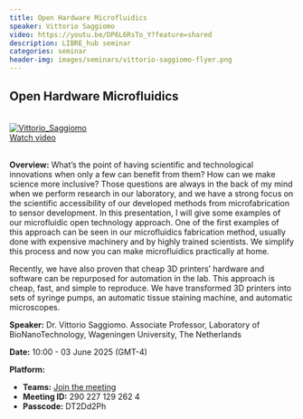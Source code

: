 ```yaml
---
title: Open Hardware Microfluidics
speaker: Vittorio Saggiomo
video: https://youtu.be/DP6L6RsTo_Y?feature=shared
description: LIBRE_hub seminar
categories: seminar
header-img: images/seminars/vittorio-saggiomo-flyer.png
---
```


## Open Hardware Microfluidics
<br>

<div class="thumbnail-container">
  <a href="https://www.youtube.com/watch?v=DP6L6RsTo_Y">
    <img class="thumbnail" src="http://img.youtube.com/vi/DP6L6RsTo_Y/0.jpg" alt="Vittorio_Saggiomo">
    <div class="overlay">
      <span class="text">Watch video</span>
    </div>
  </a>
</div>

<br>

**Overview:** 
What’s the point of having scientific and technological innovations when only a few can benefit from them? How can we make science more inclusive? Those questions are always in the back of my mind when we perform research in our laboratory, and we have a strong focus on the scientific accessibility of our developed methods from microfabrication to sensor development.
In this presentation, I will give some examples of our microfluidic open technology approach. One of the first examples of this approach can be seen in our microfluidics fabrication method, usually done with expensive machinery and by highly trained scientists. We simplify this process and now you can make microfluidics practically at home.  

Recently, we have also proven that cheap 3D printers’ hardware and software can be repurposed for automation in the lab. This approach is cheap, fast, and simple to reproduce. We have transformed 3D printers into sets of syringe pumps, an automatic tissue staining machine, and automatic microscopes. 

**Speaker:** Dr. Vittorio Saggiomo. Associate Professor, Laboratory of BioNanoTechnology, Wageningen University, The Netherlands

**Date:** 10:00 - 03 June 2025 (GMT-4)

**Platform:**
- **Teams:** [Join the meeting](https://nam10.safelinks.protection.outlook.com/ap/t-59584e83/?url=https%3A%2F%2Fteams.microsoft.com%2Fl%2Fmeetup-join%2F19%253ameeting_NGRhNGVkZWMtOGVlNS00NWZlLWI2ZWMtY2YwMjNiZDBjYjhm%2540thread.v2%2F0%3Fcontext%3D%257b%2522Tid%2522%253a%25225ff5d9fa-f83f-4ac1-a4d2-eb48ea0a00d2%2522%252c%2522Oid%2522%253a%2522b066b156-36d2-4bf1-8723-85ab0bba4b91%2522%257d&data=05%7C02%7Cpgpadilla%40uc.cl%7Ccb6087ba3f414419b64708dd9d3453b3%7C5ff5d9faf83f4ac1a4d2eb48ea0a00d2%7C0%7C0%7C638839570275885342%7CUnknown%7CTWFpbGZsb3d8eyJFbXB0eU1hcGkiOnRydWUsIlYiOiIwLjAuMDAwMCIsIlAiOiJXaW4zMiIsIkFOIjoiTWFpbCIsIldUIjoyfQ%3D%3D%7C0%7C%7C%7C&sdata=Rt4iHjXlui5Io7fVpvdPpnoqhB%2FsT3rDgbYfAEmVtIM%3D&reserved=0)
- **Meeting ID:** 290 227 129 262 4
- **Passcode:** DT2Dd2Ph